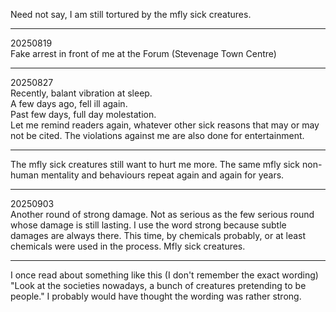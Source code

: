 Need not say, I am still tortured by the mfly sick creatures.

---

20250819\
Fake arrest in front of me at the Forum (Stevenage Town Centre)

---

20250827\
Recently, balant vibration at sleep.\
A few days ago, fell ill again.\
Past few days, full day molestation.\
Let me remind readers again, whatever other sick reasons that may or may not be cited. The violations against me are also done for entertainment.

---

The mfly sick creatures still want to hurt me more. The same mfly sick non-human mentality and behaviours repeat again and again for years.

---

20250903\
Another round of strong damage. Not as serious as the few serious round whose damage is still lasting. I use the word strong because subtle damages are always there. This time, by chemicals probably, or at least chemicals were used in the process. Mfly sick creatures.

---

I once read about something like this (I don't remember the exact wording) "Look at the societies nowadays, a bunch of creatures pretending to be people." I probably would have thought the wording was rather strong.
